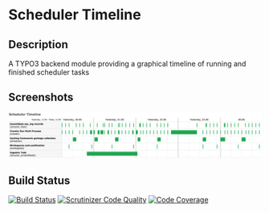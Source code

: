 Scheduler Timeline
==================

Description
-----------
A TYPO3 backend module providing a graphical timeline of running and finished scheduler tasks

Screenshots
-----------
![Timeline View](/Documentation/Images/UserManual/BE_Module.png?raw=true "Timeline View")

Build Status
------------
[![Build Status](https://travis-ci.org/AOEpeople/scheduler_timeline.svg)](https://travis-ci.org/AOEpeople/scheduler_timeline)
[![Scrutinizer Code Quality](https://scrutinizer-ci.com/g/AOEpeople/scheduler_timeline/badges/quality-score.png?b=master)](https://scrutinizer-ci.com/g/AOEpeople/scheduler_timeline/?branch=master)
[![Code Coverage](https://scrutinizer-ci.com/g/AOEpeople/scheduler_timeline/badges/coverage.png?b=master)](https://scrutinizer-ci.com/g/AOEpeople/scheduler_timeline/?branch=master)
